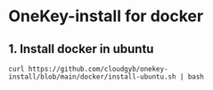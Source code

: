 # OneKey-install for docker

## 1. Install docker in ubuntu
```shell
curl https://github.com/cloudgyb/onekey-install/blob/main/docker/install-ubuntu.sh | bash
```